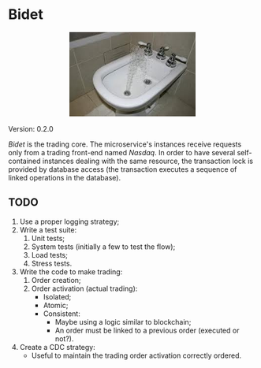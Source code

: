 # Bidet

<p align="center">
    <img src="logo.jpg" />
</p>

Version: 0.2.0

*Bidet* is the trading core. The microservice's instances receive requests only from a trading front-end named *Nasdaq*. In order to have several self-contained instances dealing with the same resource, the transaction lock is provided by database access (the transaction executes a sequence of linked operations in the database).

## TODO

1. Use a proper logging strategy;
2. Write a test suite:
    1. Unit tests;
    2. System tests (initially a few to test the flow);
    3. Load tests;
    4. Stress tests.
3. Write the code to make trading:
    1. Order creation;
    2. Order activation (actual trading):
        - Isolated;
        - Atomic;
        - Consistent:
            - Maybe using a logic similar to blockchain;
            - An order must be linked to a previous order (executed or not?).
4. Create a CDC strategy:
    - Useful to maintain the trading order activation correctly ordered.
